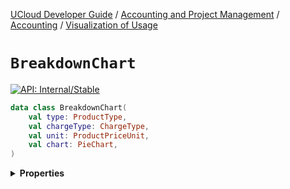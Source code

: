 [UCloud Developer Guide](/docs/developer-guide/README.md) / [Accounting and Project Management](/docs/developer-guide/accounting-and-projects/README.md) / [Accounting](/docs/developer-guide/accounting-and-projects/accounting/README.md) / [Visualization of Usage](/docs/developer-guide/accounting-and-projects/accounting/visualization.md)

# `BreakdownChart`


[![API: Internal/Stable](https://img.shields.io/static/v1?label=API&message=Internal/Stable&color=red&style=flat-square)](/docs/developer-guide/core/api-conventions.md)



```kotlin
data class BreakdownChart(
    val type: ProductType,
    val chargeType: ChargeType,
    val unit: ProductPriceUnit,
    val chart: PieChart,
)
```

<details>
<summary>
<b>Properties</b>
</summary>

<details>
<summary>
<code>type</code>: <code><code><a href='/docs/reference/dk.sdu.cloud.accounting.api.ProductType.md'>ProductType</a></code></code>
</summary>





</details>

<details>
<summary>
<code>chargeType</code>: <code><code><a href='/docs/reference/dk.sdu.cloud.accounting.api.ChargeType.md'>ChargeType</a></code></code>
</summary>





</details>

<details>
<summary>
<code>unit</code>: <code><code><a href='/docs/reference/dk.sdu.cloud.accounting.api.ProductPriceUnit.md'>ProductPriceUnit</a></code></code>
</summary>





</details>

<details>
<summary>
<code>chart</code>: <code><code><a href='#piechart'>PieChart</a></code></code>
</summary>





</details>



</details>


